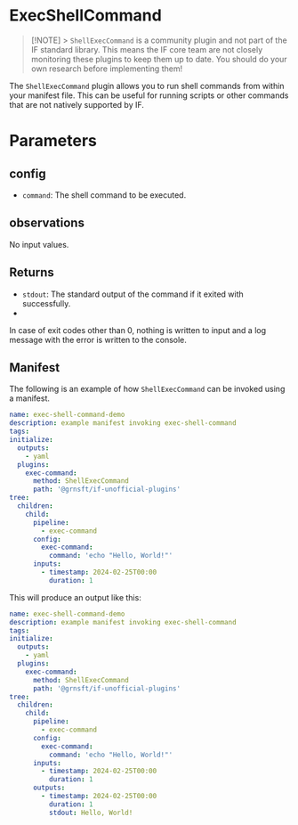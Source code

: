 # ExecShellCommand

> [!NOTE] > `ShellExecCommand` is a community plugin and not part of the IF standard library. This means the IF core team are not closely monitoring these plugins to keep them up to date. You should do your own research before implementing them!

The `ShellExecCommand` plugin allows you to run shell commands from within your manifest file. This can be useful for running scripts or other commands that are not natively supported by IF.

# Parameters

## config

- `command`: The shell command to be executed.

## observations

No input values.

## Returns

- `stdout`: The standard output of the command if it exited with successfully.
-
In case of exit codes other than 0, nothing is written to input and a log message with the error is written to the console.

## Manifest

The following is an example of how `ShellExecCommand` can be invoked using a manifest.

```yaml
name: exec-shell-command-demo
description: example manifest invoking exec-shell-command
tags:
initialize:
  outputs:
    - yaml
  plugins:
    exec-command:
      method: ShellExecCommand
      path: '@grnsft/if-unofficial-plugins'
tree:
  children:
    child:
      pipeline:
        - exec-command
      config:
        exec-command:
          command: 'echo "Hello, World!"'
      inputs:
        - timestamp: 2024-02-25T00:00
          duration: 1
```

This will produce an output like this:

```yaml
name: exec-shell-command-demo
description: example manifest invoking exec-shell-command
tags:
initialize:
  outputs:
    - yaml
  plugins:
    exec-command:
      method: ShellExecCommand
      path: '@grnsft/if-unofficial-plugins'
tree:
  children:
    child:
      pipeline:
        - exec-command
      config:
        exec-command:
          command: 'echo "Hello, World!"'
      inputs:
        - timestamp: 2024-02-25T00:00
          duration: 1
      outputs:
        - timestamp: 2024-02-25T00:00
          duration: 1
          stdout: Hello, World!
```
